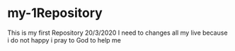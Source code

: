 # my-1Repository
This is my first Repository 20/3/2020
I need to changes all my live because i do not happy 
i pray to God to help me
